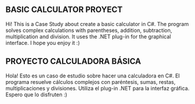 BASIC CALCULATOR PROYECT
----------------------------------------
Hi! This is a Case Study about create a basic calculator in C#.
The program solves complex calculations with parentheses, addition, subtraction, multiplication and division. It uses the .NET plug-in for the graphical interface.
I hope you enjoy it :)


PROYECTO CALCULADORA BÁSICA
----------------------------------------
Hola! Esto es un caso de estudio sobre hacer una calculadora en C#.
El programa resuelve cálculos complejos con paréntesis, sumas, restas, multiplicaciones y divisiones. Utiliza el plug-in .NET para la interfaz gráfica.
Espero que lo disfruten :)

